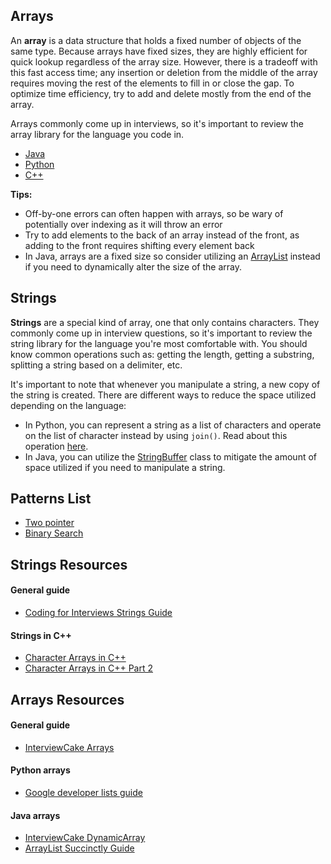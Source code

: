 ## Arrays
An **array** is a data structure that holds a fixed number of objects of the same type. Because arrays have fixed sizes, they are highly efficient for quick lookup regardless of the array size. However, there is a tradeoff with this fast access time; any insertion or deletion from the middle of the array requires moving the rest of the elements to fill in or close the gap. To optimize time efficiency, try to add and delete mostly from the end of the array.

Arrays commonly come up in interviews, so it's important to review the array library for the language you code in.
* [Java](https://docs.oracle.com/javase/8/docs/api/java/util/Arrays.html)
* [Python](https://docs.python.org/3/library/stdtypes.html#sequence-types-list-tuple-range)
* [C++](https://learn.microsoft.com/en-us/cpp/cpp/arrays-cpp?view=msvc-170)

**Tips:**
* Off-by-one errors can often happen with arrays, so be wary of potentially over indexing as it will throw an error
* Try to add elements to the back of an array instead of the front, as adding to the front requires shifting every element back
* In Java, arrays are a fixed size so consider utilizing an [ArrayList](https://docs.oracle.com/javase/8/docs/api/java/util/ArrayList.html) instead if you need to dynamically alter the size of the array. 

## Strings
**Strings** are a special kind of array, one that only contains characters. They commonly come up in interview questions, so it's important to review the string library for the language you're most comfortable with. You should know common operations such as: getting the length, getting a substring, splitting a string based on a delimiter, etc.

It's important to note that whenever you manipulate a string, a new copy of the string is created. There are different ways to reduce the space utilized depending on the language:
* In Python, you can represent a string as a list of characters and operate on the list of character instead by using `join()`. Read about this operation [here](https://docs.python.org/3/library/string.html).
* In Java, you can utilize the [StringBuffer](https://docs.oracle.com/javase/7/docs/api/java/lang/StringBuffer.html) class to mitigate the amount of space utilized if you need to manipulate a string.

## Patterns List
* [Two pointer](https://guides.codepath.com/compsci/Two-pointer)
* [Binary Search](https://guides.codepath.com/compsci/Binary-Search)

## Strings Resources
#### General guide
* [Coding for Interviews Strings Guide](http://blog.codingforinterviews.com/string-questions/)

#### Strings in C++
   * [Character Arrays in C++](https://www.youtube.com/watch?v=Bf8a6IC1dE8)
   * [Character Arrays in C++ Part 2](https://www.youtube.com/watch?v=vFZTxvUoZSU)

## Arrays Resources
#### General guide
 * [InterviewCake Arrays](https://www.interviewcake.com/concept/java/array)

#### Python arrays
* [Google developer lists guide](https://developers.google.com/edu/python/lists)

#### Java arrays
 * [InterviewCake DynamicArray](https://www.interviewcake.com/concept/java/dynamic-array-amortized-analysis?)
 * [ArrayList Succinctly Guide](https://code.tutsplus.com/tutorials/the-array-list--cms-20661)